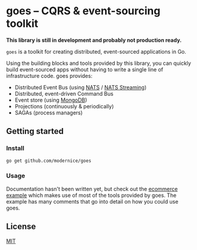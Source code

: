 # goes – CQRS & event-sourcing toolkit

**This library is still in development and probably not production ready.**

`goes` is a toolkit for creating distributed, event-sourced applications in Go.

Using the building blocks and tools provided by this library, you can quickly
build event-sourced apps without having to write a single line of infrastructure
code. goes provides:

- Distributed Event Bus (using [NATS](https://nats.io) /
  [NATS Streaming](https://docs.nats.io/nats-streaming-concepts/intro))
- Distributed, event-driven Command Bus
- Event store (using [MongoDB](https://www.mongodb.com))
- Projections (continuously & periodically)
- SAGAs (process managers)

## Getting started

### Install

```sh
go get github.com/modernice/goes
```

### Usage

Documentation hasn't been written yet, but check out the
[ecommerce example](./examples/ecommerce) which makes use of most of the tools
provided by goes. The example has many comments that go into detail on how you
could use goes.

## License

[MIT](./LICENSE)
